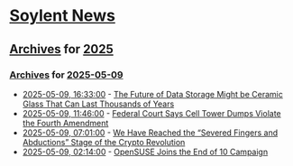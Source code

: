 # [Soylent News](../../../README.md)

## [Archives](../../index.md) for [2025](../index.md)

### [Archives](../../index.md) for [2025-05-09](index.md)

* [2025-05-09, 16:33:00](https://soylentnews.org/article.pl?sid=25/05/08/1156250&from=rss) - [The Future of Data Storage Might be Ceramic Glass That Can Last Thousands of Years](https://soylentnews.org/article.pl?sid=25/05/08/1156250&from=rss)
* [2025-05-09, 11:46:00](https://soylentnews.org/article.pl?sid=25/05/08/1151256&from=rss) - [Federal Court Says Cell Tower Dumps Violate the Fourth Amendment](https://soylentnews.org/article.pl?sid=25/05/08/1151256&from=rss)
* [2025-05-09, 07:01:00](https://soylentnews.org/article.pl?sid=25/05/07/2330241&from=rss) - [We Have Reached the “Severed Fingers and Abductions” Stage of the Crypto Revolution ](https://soylentnews.org/article.pl?sid=25/05/07/2330241&from=rss)
* [2025-05-09, 02:14:00](https://soylentnews.org/article.pl?sid=25/05/07/1352238&from=rss) - [OpenSUSE Joins the End of 10 Campaign](https://soylentnews.org/article.pl?sid=25/05/07/1352238&from=rss)
